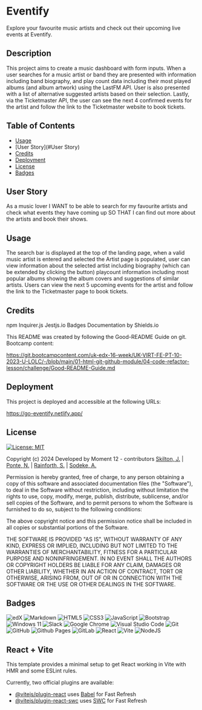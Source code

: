 # Eventify

Explore your favourite music artists and check out their upcoming live events at Eventify.


## Description

This project aims to create a music dashboard with form inputs. When a user searches for a music artist or band they are presented with information including band biography, and play count data including their most played albums (and album artwork) using the LastFM API. 
User is also presented with a list of alternative suggested artists based on their selection.
Lastly, via the Ticketmaster API, the user can see the next 4 confirmed events for the artist and follow the link to the Ticketmaster website to book tickets.


## Table of Contents

- [Usage](#usage)
- [User Story](#User Story)
- [Credits](#credits)
- [Deployment](#deployment)
- [License](#license)
- [Badges](#badges)


## User Story

As a music lover I WANT to be able to search for my favourite artists and check what events they have coming up SO THAT I can find out more about the artists and book their shows.


## Usage

The search bar is displayed at the top of the landing page, when a valid music artist is entered and selected the Artist page is populated, user can view information about the selected artist including biography (which can be extended by  clicking the button) playcount information including most popular albums showing the album covers and suggestions of similar artists.
Users can view the next 5 upcoming events for the artist and follow the link to the Ticketmaster page to book tickets.


## Credits
npm Inquirer.js
Jestjs.io
Badges Documentation by Shields.io


This README was created by following the Good-README Guide on git. Bootcamp content:

https://git.bootcampcontent.com/uk-edx-16-week/UK-VIRT-FE-PT-10-2023-U-LOLC/-/blob/main/01-html-git-github-module/04-code-refactor-lesson/challenge/Good-README-Guide.md


## Deployment

This project is deployed and accessible at the following URLs:

https://go-eventify.netlify.app/


## License

[![License: MIT](https://img.shields.io/badge/License-MIT-yellow.svg)](https://opensource.org/licenses/MIT)

Copyright (c) 2024 Developed by Moment 12 - contributors [Skilton, J.](https://github.com/jsskilton) | [Ponte, N.](https://github.com/deponte-designer) | [Rainforth, S.](https://github.com/Meisterstu) | [Sodeke, A.](https://github.com/abbysod)
 

Permission is hereby granted, free of charge, to any person obtaining a copy of this software and associated documentation files (the "Software"), to deal in the Software without restriction, including without limitation the rights to use, copy, modify, merge, publish, distribute, sublicense, and/or sell copies of the Software, and to permit persons to whom the Software is furnished to do so, subject to the following conditions:

The above copyright notice and this permission notice shall be included in all copies or substantial portions of the Software.

THE SOFTWARE IS PROVIDED "AS IS", WITHOUT WARRANTY OF ANY KIND, EXPRESS OR IMPLIED, INCLUDING BUT NOT LIMITED TO THE WARRANTIES OF MERCHANTABILITY, FITNESS FOR A PARTICULAR PURPOSE AND NONINFRINGEMENT. IN NO EVENT SHALL THE AUTHORS OR COPYRIGHT HOLDERS BE LIABLE FOR ANY CLAIM, DAMAGES OR OTHER LIABILITY, WHETHER IN AN ACTION OF CONTRACT, TORT OR OTHERWISE, ARISING FROM, OUT OF OR IN CONNECTION WITH THE SOFTWARE OR THE USE OR OTHER DEALINGS IN THE SOFTWARE.


## Badges

![edX](https://img.shields.io/badge/edX-%2302262B.svg?style=for-the-badge&logo=edX&logoColor=white)
![Markdown](https://img.shields.io/badge/markdown-%23000000.svg?style=for-the-badge&logo=markdown&logoColor=white)
![HTML5](https://img.shields.io/badge/html5-%23E34F26.svg?style=for-the-badge&logo=html5&logoColor=white)
![CSS3](https://img.shields.io/badge/css3-%231572B6.svg?style=for-the-badge&logo=css3&logoColor=white)
![JavaScript](https://img.shields.io/badge/javascript-%23323330.svg?style=for-the-badge&logo=javascript&logoColor=%23F7DF1E)
![Bootstrap](https://img.shields.io/badge/bootstrap-%238511FA.svg?style=for-the-badge&logo=bootstrap&logoColor=white)
![Windows 11](https://img.shields.io/badge/Windows%2011-%230079d5.svg?style=for-the-badge&logo=Windows%2011&logoColor=white)
![Slack](https://img.shields.io/badge/Slack-4A154B?style=for-the-badge&logo=slack&logoColor=white)
![Google Chrome](https://img.shields.io/badge/Google%20Chrome-4285F4?style=for-the-badge&logo=GoogleChrome&logoColor=white)
![Visual Studio Code](https://img.shields.io/badge/Visual%20Studio%20Code-0078d7.svg?style=for-the-badge&logo=visual-studio-code&logoColor=white)
![Git](https://img.shields.io/badge/git-%23F05033.svg?style=for-the-badge&logo=git&logoColor=white)
![GitHub](https://img.shields.io/badge/github-%23121011.svg?style=for-the-badge&logo=github&logoColor=white)
![Github Pages](https://img.shields.io/badge/github%20pages-121013?style=for-the-badge&logo=github&logoColor=white)
![GitLab](https://img.shields.io/badge/gitlab-%23181717.svg?style=for-the-badge&logo=gitlab&logoColor=white)
![React](https://img.shields.io/badge/react-%2320232a.svg?style=for-the-badge&logo=react&logoColor=%2361DAFB)
![Vite](https://img.shields.io/badge/vite-%23646CFF.svg?style=for-the-badge&logo=vite&logoColor=white)
![NodeJS](https://img.shields.io/badge/node.js-6DA55F?style=for-the-badge&logo=node.js&logoColor=white)


## React + Vite

This template provides a minimal setup to get React working in Vite with HMR and some ESLint rules.

Currently, two official plugins are available:

- [@vitejs/plugin-react](https://github.com/vitejs/vite-plugin-react/blob/main/packages/plugin-react/README.md) uses [Babel](https://babeljs.io/) for Fast Refresh
- [@vitejs/plugin-react-swc](https://github.com/vitejs/vite-plugin-react-swc) uses [SWC](https://swc.rs/) for Fast Refresh
